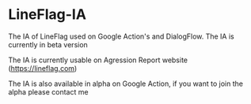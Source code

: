# LineFlag-IA
The IA of LineFlag used on Google Action's and DialogFlow. The IA is currently in beta version  

The IA is currently usable on Agression Report website (https://lineflag.com)

The IA is also available in alpha on Google Action, if you want to join the alpha please contact me
